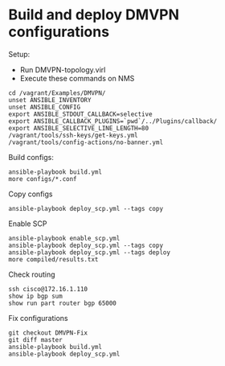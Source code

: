 # Build and deploy DMVPN configurations

Setup:

* Run DMVPN-topology.virl
* Execute these commands on NMS

```
cd /vagrant/Examples/DMVPN/
unset ANSIBLE_INVENTORY
unset ANSIBLE_CONFIG
export ANSIBLE_STDOUT_CALLBACK=selective
export ANSIBLE_CALLBACK_PLUGINS=`pwd`/../Plugins/callback/
export ANSIBLE_SELECTIVE_LINE_LENGTH=80
/vagrant/tools/ssh-keys/get-keys.yml
/vagrant/tools/config-actions/no-banner.yml
```

Build configs:

    ansible-playbook build.yml
    more configs/*.conf

Copy configs

    ansible-playbook deploy_scp.yml --tags copy

Enable SCP

    ansible-playbook enable_scp.yml
    ansible-playbook deploy_scp.yml --tags copy
    ansible-playbook deploy_scp.yml --tags deploy
    more compiled/results.txt

Check routing

    ssh cisco@172.16.1.110
    show ip bgp sum
    show run part router bgp 65000

Fix configurations

    git checkout DMVPN-Fix
    git diff master
    ansible-playbook build.yml
    ansible-playbook deploy_scp.yml
